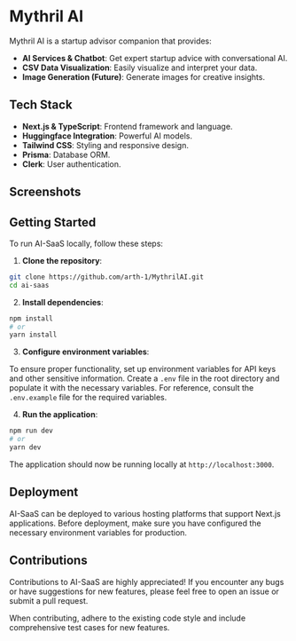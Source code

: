 # Mythril AI

Mythril AI is a startup advisor companion that provides:
- **AI Services & Chatbot**: Get expert startup advice with conversational AI.
- **CSV Data Visualization**: Easily visualize and interpret your data.
- **Image Generation (Future)**: Generate images for creative insights.

## Tech Stack

- **Next.js & TypeScript**: Frontend framework and language.
- **Huggingface Integration**: Powerful AI models.
- **Tailwind CSS**: Styling and responsive design.
- **Prisma**: Database ORM.
- **Clerk**: User authentication.

## Screenshots

## Getting Started

To run AI-SaaS locally, follow these steps:

1. **Clone the repository**:

```bash
git clone https://github.com/arth-1/MythrilAI.git
cd ai-saas
```

2. **Install dependencies**:

```bash
npm install
# or
yarn install
```

3. **Configure environment variables**:

To ensure proper functionality, set up environment variables for API keys and other sensitive information. Create a `.env` file in the root directory and populate it with the necessary variables. For reference, consult the `.env.example` file for the required variables.

4. **Run the application**:

```bash
npm run dev
# or
yarn dev
```

The application should now be running locally at `http://localhost:3000`.

## Deployment

AI-SaaS can be deployed to various hosting platforms that support Next.js applications. Before deployment, make sure you have configured the necessary environment variables for production.

## Contributions

Contributions to AI-SaaS are highly appreciated! If you encounter any bugs or have suggestions for new features, please feel free to open an issue or submit a pull request.

When contributing, adhere to the existing code style and include comprehensive test cases for new features.
